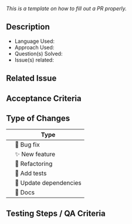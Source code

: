 _This is a template on how to fill out a PR properly._ 

## Description

<!--Fill out the form-->

- Language Used:  		
- Approach Used: 		
- Question(s) Solved:	
- Issue(s) related: 
<!-- Now Describe the below mentioned questions in details -->

<!-- What question does this code solves? OR What does this code do? Why did I choose this approach? Did I learn anything worth sharing? Reminder: This will be a publicly facing representation of your work (READ: help you land that sweet dev gig). -->

 
## Related Issue

<!-- Mention any new issue you might have encountered or may have created because of this PR -->

## Acceptance Criteria

<!-- Include AC from the Github issue's description and mark them done-->

## Type of Changes

<!-- Add another type if needed and put an `✓` for the applicable box: -->

|     | Type                       |
| --- | -------------------------- |
|    | :bug: Bug fix              |
|    | :sparkles: New feature     |
|    | :hammer: Refactoring       |
|    | :100: Add tests            |
|    | :link: Update dependencies |
|    | :scroll: Docs              |



## Testing Steps / QA Criteria

<!-- Please provide a screenshot of the acceptance page of Leetcode. It must clearly show that your code passes all tests <OR> Give the steps for reviews to review your code -->
